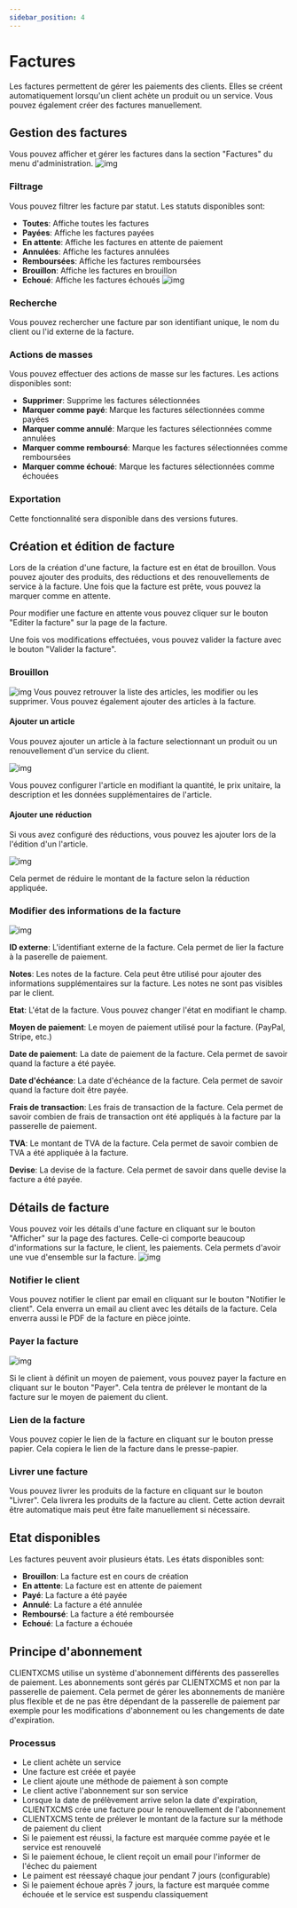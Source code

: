 ```yaml
---
sidebar_position: 4
---
```

# Factures
Les factures permettent de gérer les paiements des clients. Elles se créent automatiquement lorsqu'un client achète un produit ou un service. Vous pouvez également créer des factures manuellement.
## Gestion des factures
Vous pouvez afficher et gérer les factures dans la section "Factures" du menu d'administration.
![img](/img/next_gen/invoices/admin_index.png)
### Filtrage
Vous pouvez filtrer les facture par statut. Les statuts disponibles sont:
- **Toutes**: Affiche toutes les factures
- **Payées**: Affiche les factures payées
- **En attente**: Affiche les factures en attente de paiement
- **Annulées**: Affiche les factures annulées
- **Remboursées**: Affiche les factures remboursées
- **Brouillon**: Affiche les factures en brouillon
- **Echoué**: Affiche les factures échoués
![img](/img/next_gen/invoices/filter.png)
### Recherche
Vous pouvez rechercher une facture par son identifiant unique, le nom du client ou l'id externe de la facture.

### Actions de masses
Vous pouvez effectuer des actions de masse sur les factures. Les actions disponibles sont:
- **Supprimer**: Supprime les factures sélectionnées
- **Marquer comme payé**: Marque les factures sélectionnées comme payées
- **Marquer comme annulé**: Marque les factures sélectionnées comme annulées
- **Marquer comme remboursé**: Marque les factures sélectionnées comme remboursées
- **Marquer comme échoué**: Marque les factures sélectionnées comme échouées

### Exportation
Cette fonctionnalité sera disponible dans des versions futures.
## Création et édition de facture
Lors de la création d'une facture, la facture est en état de brouillon. Vous pouvez ajouter des produits, des réductions et des renouvellements de service à la facture. Une fois que la facture est prête, vous pouvez la marquer comme en attente.

Pour modifier une facture en attente vous pouvez cliquer sur le bouton "Editer la facture" sur la page de la facture.

Une fois vos modifications effectuées, vous pouvez valider la facture avec le bouton "Valider la facture".
### Brouillon
![img](/img/next_gen/invoices/draft.png)
Vous pouvez retrouver la liste des articles, les modifier ou les supprimer. Vous pouvez également ajouter des articles à la facture.

#### Ajouter un article
Vous pouvez ajouter un article à la facture selectionnant un produit ou un renouvellement d'un service du client.

![img](/img/next_gen/invoices/add_product.png)

Vous pouvez configurer l'article en modifiant la quantité, le prix unitaire, la description et les données supplémentaires de l'article.

#### Ajouter une réduction

Si vous avez configuré des réductions, vous pouvez les ajouter lors de la l'édition d'un l'article.

![img](/img/next_gen/invoices/edit_product.png)

Cela permet de réduire le montant de la facture selon la réduction appliquée.

### Modifier des informations de la facture
![img](/img/next_gen/invoices/edit.png)

**ID externe**: L'identifiant externe de la facture. Cela permet de lier la facture à la paserelle de paiement.

**Notes**: Les notes de la facture. Cela peut être utilisé pour ajouter des informations supplémentaires sur la facture. Les notes ne sont pas visibles par le client.

**Etat**: L'état de la facture. Vous pouvez changer l'état en modifiant le champ.

**Moyen de paiement**: Le moyen de paiement utilisé pour la facture. (PayPal, Stripe, etc.)

**Date de paiement**: La date de paiement de la facture. Cela permet de savoir quand la facture a été payée.

**Date d'échéance**: La date d'échéance de la facture. Cela permet de savoir quand la facture doit être payée.

**Frais de transaction**: Les frais de transaction de la facture. Cela permet de savoir combien de frais de transaction ont été appliqués à la facture par la passerelle de paiement.

**TVA**: Le montant de TVA de la facture. Cela permet de savoir combien de TVA a été appliquée à la facture.

**Devise**: La devise de la facture. Cela permet de savoir dans quelle devise la facture a été payée.

## Détails de facture
Vous pouvez voir les détails d'une facture en cliquant sur le bouton "Afficher" sur la page des factures. Celle-ci comporte beaucoup d'informations sur la facture, le client, les paiements. Cela permets d'avoir une vue d'ensemble sur la facture.
![img](/img/next_gen/invoices/show.png)

### Notifier le client

Vous pouvez notifier le client par email en cliquant sur le bouton "Notifier le client". Cela enverra un email au client avec les détails de la facture.
Cela enverra aussi le PDF de la facture en pièce jointe.

### Payer la facture
![img](/img/next_gen/invoices/pay.png)

Si le client à définit un moyen de paiement, vous pouvez payer la facture en cliquant sur le bouton "Payer". Cela tentra de prélever le montant de la facture sur le moyen de paiement du client.

### Lien de la facture
Vous pouvez copier le lien de la facture en cliquant sur le bouton presse papier. Cela copiera le lien de la facture dans le presse-papier.

### Livrer une facture

Vous pouvez livrer les produits de la facture en cliquant sur le bouton "Livrer". Cela livrera les produits de la facture au client. Cette action devrait être automatique mais peut être faite manuellement si nécessaire.

## Etat disponibles
Les factures peuvent avoir plusieurs états. Les états disponibles sont:
- **Brouillon**: La facture est en cours de création
- **En attente**: La facture est en attente de paiement
- **Payé**: La facture a été payée
- **Annulé**: La facture a été annulée
- **Remboursé**: La facture a été remboursée
- **Echoué**: La facture a échouée

## Principe d'abonnement

CLIENTXCMS utilise un système d'abonnement différents des passerelles de paiement. Les abonnements sont gérés par CLIENTXCMS et non par la passerelle de paiement. Cela permet de gérer les abonnements de manière plus flexible et de ne pas être dépendant de la passerelle de paiement par exemple pour les modifications d'abonnement ou les changements de date d'expiration.

### Processus

- Le client achète un service
- Une facture est créée et payée
- Le client ajoute une méthode de paiement à son compte
- Le client active l'abonnement sur son service
- Lorsque la date de prélèvement arrive selon la date d'expiration, CLIENTXCMS crée une facture pour le renouvellement de l'abonnement
- CLIENTXCMS tente de prélever le montant de la facture sur la méthode de paiement du client
- Si le paiement est réussi, la facture est marquée comme payée et le service est renouvelé
- Si le paiement échoue, le client reçoit un email pour l'informer de l'échec du paiement
- Le paiment est réessayé chaque jour pendant 7 jours (configurable)
- Si le paiement échoue après 7 jours, la facture est marquée comme échouée et le service est suspendu classiquement

